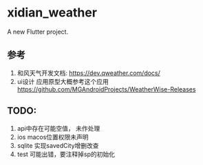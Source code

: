 # xidian_weather

A new Flutter project.

## 参考
1. 和风天气开发文档: https://dev.qweather.com/docs/
2. ui设计 应用原型大概参考这个应用 https://github.com/MGAndroidProjects/WeatherWise-Releases

## TODO:
1. api中存在可能空值， 未作处理
2. ios macos位置权限未声明
3. sqlite 实现savedCity增删改查
4. test 可能出错，要注释掉sp的初始化